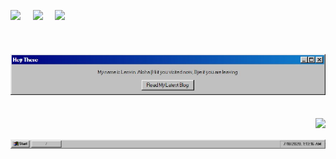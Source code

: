 <img src="https://win98icons.alexmeub.com/icons/png/computer_explorer_cool-0.png"/>&nbsp;&nbsp;&nbsp;&nbsp;&nbsp;<img src="https://win98icons.alexmeub.com/icons/png/directory_closed-4.png"/>&nbsp;&nbsp;&nbsp;&nbsp;&nbsp;<img src="https://win98icons.alexmeub.com/icons/png/internet_connection_wiz-4.png"/>
<br>
<br>
<br>
&nbsp;&nbsp;&nbsp;&nbsp;&nbsp;&nbsp;&nbsp;&nbsp;<img  src="https://raw.githubusercontent.com/98lenvi/98lenvi/master/aloha.jpg">
<br>
<br>
<br>
<img align='right' src="https://win98icons.alexmeub.com/icons/png/recycle_bin_full_cool-0.png">
<br>
<br>
<img src="https://raw.githubusercontent.com/98lenvi/98lenvi/master/taskabr.png">
